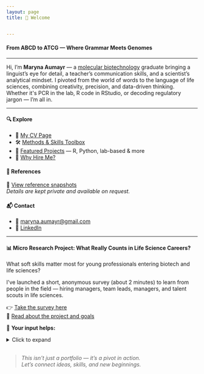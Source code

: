 ```yaml
---
layout: page
title: 👋 Welcome


---
```



#### From ABCD to ATCG — Where Grammar Meets Genomes 
---

Hi, I’m **Maryna Aumayr** — a [molecular biotechnology](assets/Curlum.png) graduate bringing a linguist’s eye for detail, a teacher’s communication skills, and a scientist’s analytical mindset.
I pivoted from the world of words to the language of life sciences, combining creativity, precision, and data-driven thinking.  
Whether it's PCR in the lab, R code in RStudio, or decoding regulatory jargon — I’m all in.

---

#### 🔍 Explore

- 📄 [My CV Page](cv.md) 
- 🛠️  [Methods & Skills Toolbox](skills.md)
- 🚀 [Featured Projects](projects.md) — R, Python, lab-based & more
-  🤝 [Why Hire Me?](hireme.md)

#### 📄 References
🔗 [View reference snapshots](references.md) <br>
*Details are kept private and available on request.*

#### 📬 Contact

- 📧 maryna.aumayr@gmail.com   
- 🔗 [LinkedIn](https://www.linkedin.com/in/maryna-aumayr-71110b93/)

---

#### 📊 Micro Research Project: What Really Counts in Life Science Careers?

What soft skills matter most for young professionals entering biotech and life sciences?

I've launched a short, anonymous survey (about 2 minutes) to learn from people in the field — hiring managers, team leads, managers, and talent scouts in life sciences.



👉 [Take the survey here](https://lnkd.in/dCs4Bej8)<br>
📄 [Read about the project and goals](soft_skills_survey.md) <br>

💬 **Your input helps:**
<details>
<summary>Click to expand</summary>
<br>

Young scientists prepare more effectively for real job expectations  <br>
Build transparency between teams and job seekers  <br>
Guide better career conversations <br>

</details>

<br>

> _This isn’t just a portfolio — it’s a pivot in action._  
 _Let’s connect ideas, skills, and new beginnings._

